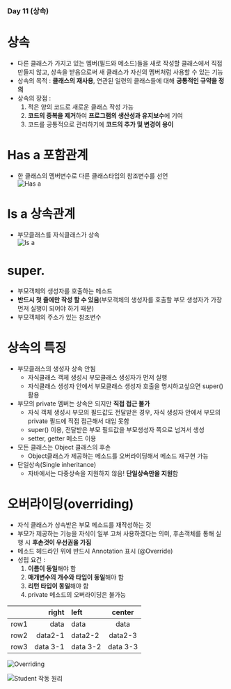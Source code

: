 ### Day 11 (상속)  

# 상속  
  - 다른 클래스가 가지고 있는 멤버(필드와 메소드)들을 새로 작성할 클래스에서 직접 만들지 않고, 
    상속을 받음으로써 새 클래스가 자신의 멤버처럼 사용할 수 있는 기능  
  - 상속의 목적 : **클래스의 재사용**, 연관된 일련의 클래스들에 대해 **공통적인 규약을 정의**  
  - 상속의 장점 :  
    1. 적은 양의 코드로 새로운 클래스 작성 가능  
    2. **코드의 중복을 제거**하여 **프로그램의 생산성과 유지보수**에 기여  
    3. 코드를 공통적으로 관리하기에 **코드의 추가 및 변경이 용이**  
    
# Has a 포함관계  
  - 한 클래스의 멤버변수로 다른 클래스타입의 참조변수를 선언  
  ![Has a](https://user-images.githubusercontent.com/68003227/105010926-aaedf500-5a7f-11eb-8a42-7ab335223269.png)  
  
# Is a 상속관계  
  - 부모클래스를 자식클래스가 상속  
![Is a](https://user-images.githubusercontent.com/68003227/105010927-aaedf500-5a7f-11eb-9143-c3dcf8463a87.png)  
  
# super.  
  - 부모객체의 생성자를 호출하는 메소드  
  - **반드시 첫 줄에만 작성 할 수 있음**(부모객체의 생성자를 호출할 부모 생성자가 가장 먼저 실행이 되어야 하기 때문)  
  - 부모객체의 주소가 있는 참조변수  
  
# 상속의 특징  
  - 부모클래스의 생성자 상속 안됨  
    - 자식클래스 객체 생성시 부모클래스 생성자가 먼저 실행  
    - 자식클래스 생성자 안에서 부모클래스 생성자 호출을 명시하고싶으면 super()활용  
  - 부모의 private 멤버는 상속은 되지만 **직접 접근 불가**  
    - 자식 객체 생성시 부모의 필드값도 전달받은 경우, 자식 생성자 안에서 부모의 private 필드에 직접 접근해서 대입 못함  
    - super() 이용, 전달받은 부모 필드값을 부모생성자 쪽으로 넘겨서 생성  
    - setter, getter 메소드 이용  
  - 모든 클래스는 Object 클래스의 후손  
    - Object클래스가 제공하는 메소드를 오버라이딩해서 메소드 재구현 가능  
  - 단일상속(Single inheritance)  
    - 자바에서는 다중상속을 지원하지 않음! **단일상속만을 지원**함  

# 오버라이딩(overriding)  
  - 자식 클래스가 상속받은 부모 메소드를 재작성하는 것  
  - 부모가 제공하는 기능을 자식이 일부 고쳐 사용하겠다는 의미, 후손객체를 통해 실행 시 **후손것이 우선권을 가짐**  
  - 메소드 헤드라인 위에 반드시 Annotation 표시 (@Override)  
  - 성립 요건 :  
    1. **이름이 동일**해야 함  
    2. **매개변수의 개수와 타입이 동일**해야 함  
    3. **리턴 타입이 동일**해야 함  
    4. private 메소드의 오버라이딩은 불가능  
    
|    |right   |left    |center
|----|-------:|:-------|:------:
|row1|data    |data    |data
|row2|data2-1 |data2-2 |data2-3 
|row3|data 3-1|data 3-2|data 3-3

![Overriding](https://user-images.githubusercontent.com/68003227/105010920-a9243180-5a7f-11eb-83ea-ba0cc7681754.png)  
  
  
  
  
  
  
  
  
![Student 작동 원리](https://user-images.githubusercontent.com/68003227/105010909-a6294100-5a7f-11eb-9553-58c596db9aa0.png)


